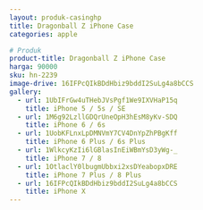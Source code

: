 ```yaml
---
layout: produk-casinghp
title: Dragonball Z iPhone Case
categories: apple

# Produk
product-title: Dragonball Z iPhone Case
harga: 90000
sku: hn-2239
image-drive: 16IFPcQIkBDdHbiz9bddI2SuLg4a8bCCS
gallery:
  - url: 1UbIFrGw4uTHebJVsPgf1We9IXVHaP15q
    title: iPhone 5 / 5s / SE
  - url: 1M6g92LzllGDQrUneOpH3hEsM8yKv-SDQ
    title: iPhone 6 / 6s
  - url: 1UobKFLnxLpDMNVmY7CV4DnYpZhPBgKff
    title: iPhone 6 Plus / 6s Plus
  - url: 1WlkcyKzIi6lGBlasInEiWBmYsD3yWg-_
    title: iPhone 7 / 8
  - url: 1OtlaclY0lbugmUbbxi2xsDYeabopxDRE
    title: iPhone 7 Plus / 8 Plus
  - url: 16IFPcQIkBDdHbiz9bddI2SuLg4a8bCCS
    title: iPhone X
---
```

